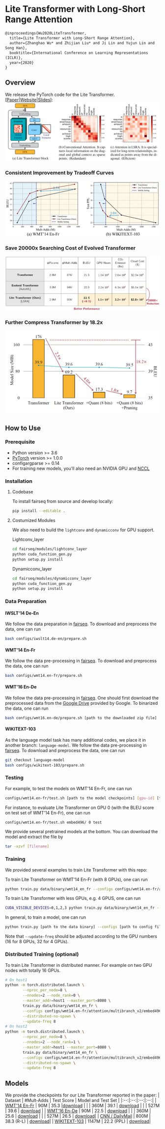 # Lite Transformer with Long-Short Range Attention
```
@inproceedings{Wu2020LiteTransformer,
  title={Lite Transformer with Long-Short Range Attention},
  author={Zhanghao Wu* and Zhijian Liu* and Ji Lin and Yujun Lin and Song Han},
  booktitle={International Conference on Learning Representations (ICLR)},
  year={2020}
}
```

## Overview
We release the PyTorch code for the Lite Transformer. [[Paper](https://arxiv.org/abs/2004.11886v1)|[Website](https://zhanghaowu.me/pubs/LiteTransformer/index.html)|[Slides](https://zhanghaowu.me/assets/pdf/Presentation_LiteTransformer.pdf)]:
![overview](figures/overview.png?raw=true "overview")

### Consistent Improvement by Tradeoff Curves
![tradeoff](figures/tradeoff.png?raw=true "tradeoff")
### Save 20000x Searching Cost of Evolved Transformer
![et](figures/et.png?raw=true "et")
### Further Compress Transformer by 18.2x
![compression](figures/compression.png?raw=true "compression")

## How to Use

### Prerequisite

* Python version >= 3.6
* [PyTorch](http://pytorch.org/) version >= 1.0.0
* configargparse >= 0.14
* For training new models, you'll also need an NVIDIA GPU and [NCCL](https://github.com/NVIDIA/nccl)

### Installation

1. Codebase
    
    To install fairseq from source and develop locally:
    ```bash
    pip install --editable .
    ```

2. Costumized Modules

    We also need to build the `lightconv` and `dynamicconv` for GPU support.

    Lightconv_layer
    ```bash
    cd fairseq/modules/lightconv_layer
    python cuda_function_gen.py
    python setup.py install
    ```
    Dynamicconv_layer
    ```bash
    cd fairseq/modules/dynamicconv_layer
    python cuda_function_gen.py
    python setup.py install
    ```

### Data Preparation
#### IWSLT'14 De-En
We follow the data preparation in [fairseq](github.com/pytorch/fairseq). To download and preprocess the data, one can run
```bash
bash configs/iwslt14.de-en/prepare.sh
```

#### WMT'14 En-Fr
We follow the data pre-processing in [fairseq](github.com/pytorch/fairseq).  To download and preprocess the data, one can run
```bash
bash configs/wmt14.en-fr/prepare.sh
```

#### WMT'16 En-De
We follow the data pre-processing in [fairseq](github.com/pytorch/fairseq). One should first download the preprocessed data from the [Google Drive](https://drive.google.com/uc?export=download&id=0B_bZck-ksdkpM25jRUN2X2UxMm8) provided by Google. To binarized the data, one can run
```bash
bash configs/wmt16.en-de/prepare.sh [path to the downloaded zip file]
```

#### WIKITEXT-103
As the language model task has many additional codes, we place it in another branch: `language-model`.
We follow the data pre-processing in [fairseq](github.com/pytorch/fairseq).  To download and preprocess the data, one can run
```bash
git checkout language-model
bash configs/wikitext-103/prepare.sh
```

### Testing

For example, to test the models on WMT'14 En-Fr, one can run
```bash
configs/wmt14.en-fr/test.sh [path to the model checkpoints] [gpu-id] [test|valid]
```
For instance, to evaluate Lite Transformer on GPU 0 (with the BLEU score on test set of WMT'14 En-Fr), one can run
```bash
configs/wmt14.en-fr/test.sh embed496/ 0 test
```
We provide several pretrained models at the bottom. You can download the model and extract the file by
```bash
tar -xzvf [filename]
```

### Training
We provided several examples to train Lite Transformer with this repo:

To train Lite Transformer on WMT'14 En-Fr (with 8 GPUs), one can run
```bash
python train.py data/binary/wmt14_en_fr --configs configs/wmt14.en-fr/attention/multibranch_v2/embed496.yml
```
To train Lite Transformer with less GPUs, e.g. 4 GPUS, one can run
```bash
CUDA_VISIBLE_DEVICES=0,1,2,3 python train.py data/binary/wmt14_en_fr --configs configs/wmt14.en-fr/attention/multibranch_v2/embed496.yml --update-freq 32
```
In general, to train a model, one can run
```bash
python train.py [path to the data binary] --configs [path to config file] [override options]
```
Note that `--update-freq` should be adjusted according to the GPU numbers (16 for 8 GPUs, 32 for 4 GPUs).

### Distributed Training (optional)

To train Lite Transformer in distributed manner. For example on two GPU nodes with totally 16 GPUs.
```bash
# On host1
python -m torch.distributed.launch \
        --nproc_per_node=8 \
        --nnodes=2 --node_rank=0 \
        --master_addr=host1 --master_port=8080 \
        train.py data/binary/wmt14_en_fr \
        --configs configs/wmt14.en-fr/attention/multibranch_v2/embed496.yml \
        --distributed-no-spawn \
        --update-freq 8
# On host2
python -m torch.distributed.launch \
        --nproc_per_node=8 \
        --nnodes=2 --node_rank=1 \
        --master_addr=host1 --master_port=8080 \
        train.py data/binary/wmt14_en_fr \
        --configs configs/wmt14.en-fr/attention/multibranch_v2/embed496.yml \
        --distributed-no-spawn \
        --update-freq 8
```

## Models
We provide the checkpoints for our Lite Transformer reported in the paper:
| Dataset | \#Mult-Adds | Test Score | Model and Test Set |
|:--:|:--:|:--:|:--:|
| [WMT'14 En-Fr](http://statmt.org/wmt14/translation-task.html#Download) | 90M | 35.3 |[download](https://drive.google.com/open?id=10Iotg0dnt9sJTqEghtNhIIwJL1R3LYBe) |
| | 360M | 39.1 | [download](https://drive.google.com/open?id=10WMpIrdnDRWa_7afYJsqiiONdWlTLrJs) |
| | 527M | 39.6 | [download](https://drive.google.com/open?id=10Wfv80wOTkL-hkXNyxM8IVlcroHuuUvA) |
| [WMT'16 En-De](https://drive.google.com/uc?export=download&id=0B_bZck-ksdkpM25jRUN2X2UxMm8) | 90M | 22.5 | [download](https://drive.google.com/open?id=10ArxzUsMZ8gDe6zw5d3xTHYmeUasys1q) |
| | 360M | 25.6 | [download](https://drive.google.com/open?id=10Fd1iXFiOtuwjxm1K8S2RqiEeCuDhxYn) |
| | 527M | 26.5 | [download](https://drive.google.com/open?id=10HYj-rcJ4CIPp-BtpckkmYIgzH5Urrz0)|
| [CNN / DailyMail](https://github.com/abisee/cnn-dailymail) | 800M | 38.3 (R-L) | [download](https://drive.google.com/open?id=14sQZ_H7HMQGhL7Ko1WkktWUvbEslOeu9)|
| [WIKITEXT-103](https://einstein.ai/research/the-wikitext-long-term-dependency-language-modeling-dataset) | 1147M | 22.2 (PPL) | [download](https://drive.google.com/file/d/14gT1j5VERgtDFfo2Ef1yOiliT9Y2eKe_/view?usp=sharing)|


